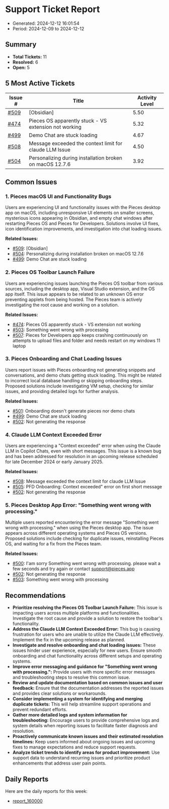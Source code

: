 # Support Ticket Report
- Generated: 2024-12-12 16:01:54
- Period: 2024-12-09 to 2024-12-12

## Summary
- **Total Tickets:** 11
- **Resolved:** 6
- **Open:** 5

## 5 Most Active Tickets
| Issue # | Title | Activity Level |
|---------|-------|----------------|
| [#509](https://github.com/pieces-app/support/issues/509) | [Obsidian] | 5.50 |
| [#474](https://github.com/pieces-app/support/issues/474) | Pieces OS apparently stuck - VS extension not working | 5.32 |
| [#499](https://github.com/pieces-app/support/issues/499) | Demo Chat are stuck loading | 4.67 |
| [#508](https://github.com/pieces-app/support/issues/508) | Message exceeded the context limit for claude LLM Issue | 4.50 |
| [#504](https://github.com/pieces-app/support/issues/504) | Personalizing during installation broken on macOS 12.7.6 | 3.92 |

## Common Issues
### 1. Pieces macOS UI and Functionality Bugs
Users are experiencing UI and functionality issues with the Pieces desktop app on macOS, including unresponsive UI elements on smaller screens, mysterious icons appearing in Obsidian, and empty chat windows after restarting Pieces OS and Pieces for Developers. Solutions involve UI fixes, icon identification improvements, and investigation into chat loading issues.

**Related Issues:**
- [#509](https://github.com/pieces-app/support/issues/509): [Obsidian]
- [#504](https://github.com/pieces-app/support/issues/504): Personalizing during installation broken on macOS 12.7.6
- [#499](https://github.com/pieces-app/support/issues/499): Demo Chat are stuck loading

### 2. Pieces OS Toolbar Launch Failure
Users are experiencing issues launching the Pieces OS toolbar from various sources, including the desktop app, Visual Studio extension, and the OS app itself. This issue appears to be related to an unknown OS error preventing applets from being hosted. The Pieces team is actively investigating the root cause and working on a solution.

**Related Issues:**
- [#474](https://github.com/pieces-app/support/issues/474): Pieces OS apparently stuck - VS extension not working
- [#503](https://github.com/pieces-app/support/issues/503): Something went wrong with processing
- [#507](https://github.com/pieces-app/support/issues/507): Pieces for Developers app keeps crashing continuously on attempts to upload files and folder and needs restart on my windows 11 laptop

### 3. Pieces Onboarding and Chat Loading Issues
Users report issues with Pieces onboarding not generating snippets and conversations, and demo chats getting stuck loading. This might be related to incorrect local database handling or skipping onboarding steps. Proposed solutions include investigating VM setup, checking for similar issues, and providing detailed logs for further analysis.

**Related Issues:**
- [#501](https://github.com/pieces-app/support/issues/501): Onboarding doesn't generate pieces nor demo chats
- [#499](https://github.com/pieces-app/support/issues/499): Demo Chat are stuck loading
- [#502](https://github.com/pieces-app/support/issues/502): Not generating the response

### 4. Claude LLM Context Exceeded Error
Users are experiencing a "Context exceeded" error when using the Claude LLM in Copilot Chats, even with short messages. This issue is a known bug and has been addressed for resolution in an upcoming release scheduled for late December 2024 or early January 2025.

**Related Issues:**
- [#508](https://github.com/pieces-app/support/issues/508): Message exceeded the context limit for claude LLM Issue
- [#505](https://github.com/pieces-app/support/issues/505): PFD Onboarding: Context exceeded" error on first short message
- [#502](https://github.com/pieces-app/support/issues/502): Not generating the response

### 5. Pieces Desktop App Error: "Something went wrong with processing."
Multiple users reported encountering the error message "Something went wrong with processing." when using the Pieces desktop app. The issue appears across different operating systems and Pieces OS versions. Proposed solutions include checking for duplicate issues, reinstalling Pieces OS, and waiting for a fix from the Pieces team.

**Related Issues:**
- [#500](https://github.com/pieces-app/support/issues/500): I'am sorry Something went wrong with processing. please wait a few seconds and try again or contact support@pieces.app
- [#502](https://github.com/pieces-app/support/issues/502): Not generating the response
- [#503](https://github.com/pieces-app/support/issues/503): Something went wrong with processing


## Recommendations
- **Prioritize resolving the Pieces OS Toolbar Launch Failure:** This issue is impacting users across multiple platforms and functionalities. Investigate the root cause and provide a solution to restore the toolbar's functionality.
- **Address the Claude LLM Context Exceeded Error:** This bug is causing frustration for users who are unable to utilize the Claude LLM effectively. Implement the fix in the upcoming release as planned.
- **Investigate and resolve onboarding and chat loading issues:** These issues hinder user experience, especially for new users. Ensure smooth onboarding and chat functionality across different setups and operating systems.
- **Improve error messaging and guidance for "Something went wrong with processing.":** Provide users with more specific error messages and troubleshooting steps to resolve this common issue.
- **Review and update documentation based on common issues and user feedback:** Ensure that the documentation addresses the reported issues and provides clear solutions or workarounds.
- **Consider implementing a system for identifying and merging duplicate tickets:** This will help streamline support operations and prevent redundant efforts.
- **Gather more detailed logs and system information for troubleshooting:** Encourage users to provide comprehensive logs and system details when reporting issues to facilitate faster diagnosis and resolution.
- **Proactively communicate known issues and their estimated resolution timelines:** Keep users informed about ongoing issues and upcoming fixes to manage expectations and reduce support requests.
- **Analyze ticket trends to identify areas for product improvement:** Use support data to understand recurring issues and prioritize product enhancements that address user pain points.

## Daily Reports
Here are the daily reports for this week:

- [report_160000](daily/2024-12-12/report_160000.md)
